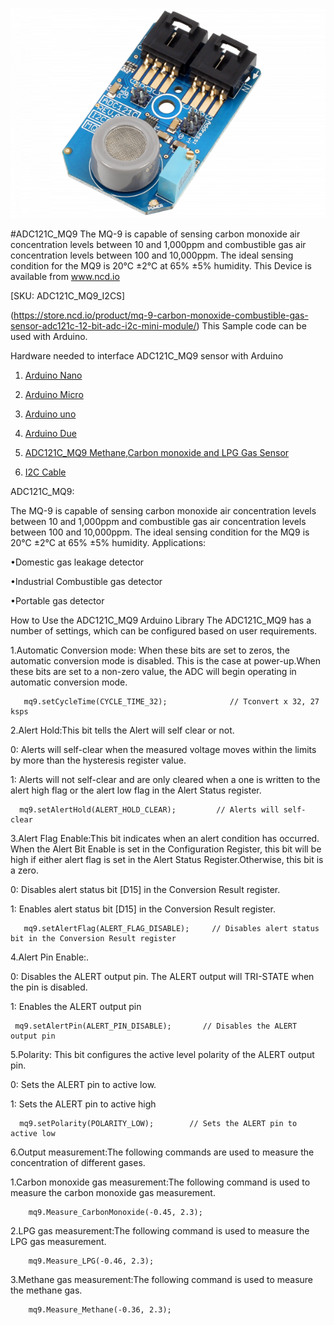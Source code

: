 

[![ADC121C_MQ9](ADC121C_I2CGAS_MQ9.png)](https://store.ncd.io/product/mq-9-carbon-monoxide-combustible-gas-sensor-adc121c-12-bit-adc-i2c-mini-module/)

#ADC121C_MQ9
The MQ-9 is capable of sensing carbon monoxide air concentration levels between 10 and 1,000ppm and combustible gas air concentration levels between 100 and 10,000ppm. The ideal sensing condition for the MQ9 is 20°C ±2°C at 65% ±5% humidity.
This Device is available from www.ncd.io 

[SKU: ADC121C_MQ9_I2CS]

(https://store.ncd.io/product/mq-9-carbon-monoxide-combustible-gas-sensor-adc121c-12-bit-adc-i2c-mini-module/)
This Sample code can be used with Arduino.

Hardware needed to interface ADC121C_MQ9 sensor with Arduino

1. <a href="https://store.ncd.io/product/i2c-shield-for-arduino-nano/">Arduino Nano</a>

2. <a href="https://store.ncd.io/product/i2c-shield-for-arduino-micro-with-i2c-expansion-port/">Arduino Micro</a>

3. <a href="https://store.ncd.io/product/i2c-shield-for-arduino-uno/">Arduino uno</a>

4. <a href="https://store.ncd.io/product/dual-i2c-shield-for-arduino-due-with-modular-communications-interface/">Arduino Due</a>

5. <a href="https://store.ncd.io/product/mq-9-carbon-monoxide-combustible-gas-sensor-adc121c-12-bit-adc-i2c-mini-module/">ADC121C_MQ9 Methane,Carbon monoxide and LPG Gas Sensor</a>

6. <a href="https://store.ncd.io/product/i%C2%B2c-cable/">I2C Cable</a>

ADC121C_MQ9:

The MQ-9 is capable of sensing carbon monoxide air concentration levels between 10 and 1,000ppm and combustible gas air concentration levels between 100 and 10,000ppm. The ideal sensing condition for the MQ9 is 20°C ±2°C at 65% ±5% humidity.
Applications:

•Domestic gas leakage detector

•Industrial Combustible gas detector

•Portable gas detector 

How to Use the ADC121C_MQ9 Arduino Library
The ADC121C_MQ9 has a number of settings, which can be configured based on user requirements.

1.Automatic Conversion mode: When these bits are set to zeros, the automatic conversion mode is disabled. This is the case at power-up.When these bits are set to a non-zero value, the ADC will begin operating in automatic conversion mode.

       mq9.setCycleTime(CYCLE_TIME_32);              // Tconvert x 32, 27 ksps
    
2.Alert Hold:This bit tells the Alert will self clear or not.

   0: Alerts will self-clear when the measured voltage moves within the limits by more than the hysteresis register value.
  
   1: Alerts will not self-clear and are only cleared when a one is written to the alert high flag or the alert low flag in the Alert Status register.

      mq9.setAlertHold(ALERT_HOLD_CLEAR);         // Alerts will self-clear

3.Alert Flag Enable:This bit indicates when an alert condition has occurred. When the Alert Bit Enable is set in the Configuration Register, this bit will be high if either alert flag is set in the Alert Status Register.Otherwise, this bit is a zero.

   0: Disables alert status bit [D15] in the Conversion Result register.
  
   1: Enables alert status bit [D15] in the Conversion Result register.

       mq9.setAlertFlag(ALERT_FLAG_DISABLE);     // Disables alert status bit in the Conversion Result register
       
4.Alert Pin Enable:.

   0: Disables the ALERT output pin. The ALERT output will TRI-STATE when the pin is disabled.
  
   1: Enables the ALERT output pin
  
     mq9.setAlertPin(ALERT_PIN_DISABLE);       // Disables the ALERT output pin

5.Polarity: This bit configures the active level polarity of the ALERT output pin.

   0: Sets the ALERT pin to active low.
 
   1: Sets the ALERT pin to active high
 
      mq9.setPolarity(POLARITY_LOW);        // Sets the ALERT pin to active low
    
6.Output measurement:The following commands are used to measure the concentration of different gases.

  1.Carbon monoxide gas measurement:The following command is used to measure the carbon monoxide gas measurement.
       
        mq9.Measure_CarbonMonoxide(-0.45, 2.3);  
     
  2.LPG gas measurement:The following command is used to measure the LPG gas measurement.
    
        mq9.Measure_LPG(-0.46, 2.3);
        
  3.Methane gas measurement:The following command is used to measure the methane gas.
     
        mq9.Measure_Methane(-0.36, 2.3);
